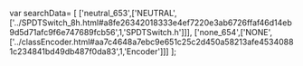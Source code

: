 var searchData= \[
\[\'neutral\_653\',\[\'NEUTRAL\',\[\'../SPDTSwitch\_8h.html\#a8fe26342018333e4ef7220e3ab6726ffaf46d14eb9d5d71afc9f6e747689fcb56\',1,\'SPDTSwitch.h\'\]\]\],
\[\'none\_654\',\[\'NONE\',\[\'../classEncoder.html\#aa7c4648a7ebc9e651c25c2d450a58213afe45340881c234841bd49db487f0da83\',1,\'Encoder\'\]\]\]
\];
